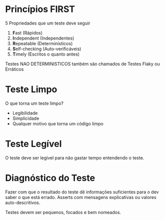 
# Princípios FIRST

5 Propriedades que um teste deve seguir
1. **F**ast (Rápidos)
2. **I**ndependent (Independentes)
3. **R**epeatable (Determinísticos)
4. **S**elf-checking (Auto-verificáveis)
5. **T**imely (Escritos o quanto antes)

Testes NAO DETERMINISTICOS também são chamados de Testes Flaky ou Erráticos 


# Teste Limpo

O que torna um teste limpo?
- Legibilidade
- Simplicidade
- Qualquer motivo que torna um código limpo

# Teste Legível

O teste deve ser legível para não gastar tempo entendendo o teste.

# Diagnóstico do Teste

Fazer com que o resultado do teste dê informações suficientes para o dev saber o que está errado. Asserts com mensagens explicativas ou valores auto-descritivos.

Testes devem ser pequenos, focados e bem nomeados.







